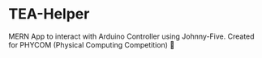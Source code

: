 # TEA-Helper
MERN App to interact with Arduino Controller using Johnny-Five. Created for PHYCOM (Physical Computing Competition) 🤖
